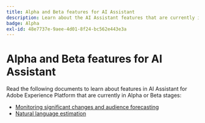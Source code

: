 ```yaml
---
title: Alpha and Beta features for AI Assistant
description: Learn about the AI Assistant features that are currently in Alpha or Beta stages.
badge: Alpha
exl-id: 48e7737e-9aee-4d01-8f24-bc562e443e3a
---
```

# Alpha and Beta features for AI Assistant

Read the following documents to learn about features in AI Assistant for Adobe Experience Platform that are currently in Alpha or Beta stages:

* [Monitoring significant changes and audience forecasting](./audience-forecasting.md)
* [Natural language estimation](./natural-language.md)
